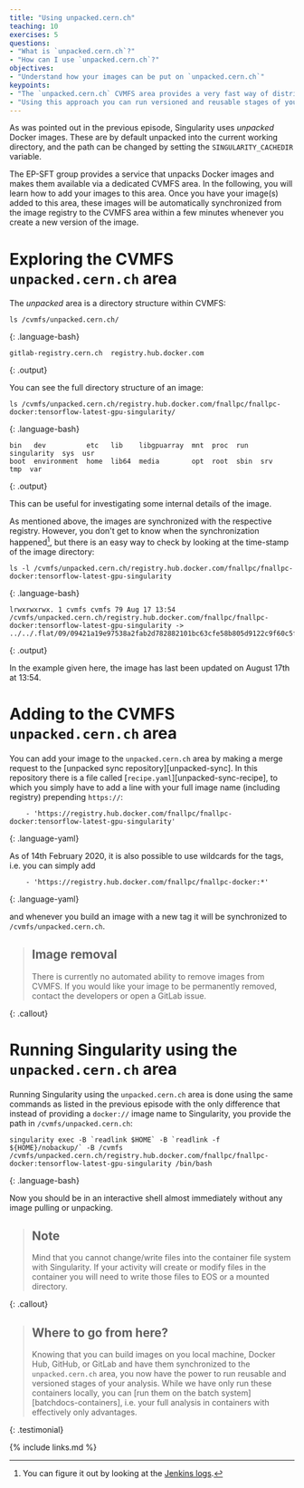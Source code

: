 ```yaml
---
title: "Using unpacked.cern.ch"
teaching: 10
exercises: 5
questions:
- "What is `unpacked.cern.ch`?"
- "How can I use `unpacked.cern.ch`?"
objectives:
- "Understand how your images can be put on `unpacked.cern.ch`"
keypoints:
- "The `unpacked.cern.ch` CVMFS area provides a very fast way of distributing unpacked docker images for access via Singularity."
- "Using this approach you can run versioned and reusable stages of your analysis."
---
```

As was pointed out in the previous episode, Singularity uses *unpacked* Docker
images. These are by default unpacked into the current working directory,
and the path can be changed by setting the `SINGULARITY_CACHEDIR` variable.

The EP-SFT group provides a service that unpacks Docker images and makes them
available via a dedicated CVMFS area. In the following, you will learn how to
add your images to this area. Once you have your image(s) added to this area,
these images will be automatically synchronized from the image registry
to the CVMFS area within a few minutes whenever you create a new version of the image.

# Exploring the CVMFS `unpacked.cern.ch` area

The *unpacked* area is a directory structure within CVMFS:

~~~
ls /cvmfs/unpacked.cern.ch/
~~~
{: .language-bash}

~~~
gitlab-registry.cern.ch  registry.hub.docker.com
~~~
{: .output}

You can see the full directory structure of an image:

~~~
ls /cvmfs/unpacked.cern.ch/registry.hub.docker.com/fnallpc/fnallpc-docker:tensorflow-latest-gpu-singularity/
~~~
{: .language-bash}

~~~
bin   dev          etc   lib    libgpuarray  mnt  proc  run   singularity  sys  usr
boot  environment  home  lib64  media        opt  root  sbin  srv          tmp  var
~~~
{: .output}

This can be useful for investigating some internal details of the image.

As mentioned above, the images are synchronized with the respective registry.
However, you don't get to know when the synchronization happened[^1], but there
is an easy way to check by looking at the time-stamp of the image directory:

~~~
ls -l /cvmfs/unpacked.cern.ch/registry.hub.docker.com/fnallpc/fnallpc-docker:tensorflow-latest-gpu-singularity
~~~
{: .language-bash}

~~~
lrwxrwxrwx. 1 cvmfs cvmfs 79 Aug 17 13:54 /cvmfs/unpacked.cern.ch/registry.hub.docker.com/fnallpc/fnallpc-docker:tensorflow-latest-gpu-singularity -> ../../.flat/09/09421a19e97538a2fab2d782882101bc63cfe58b805d9122c9f60c5fb0989eb9
~~~
{: .output}

In the example given here, the image has last been updated on August 17th at 13:54.

# Adding to the CVMFS `unpacked.cern.ch` area

You can add your image to the `unpacked.cern.ch` area by making a merge
request to the [unpacked sync repository][unpacked-sync]. In this repository
there is a file called [`recipe.yaml`][unpacked-sync-recipe], to which you
simply have to add a line with your full image name (including registry)
prepending `https://`:

~~~
    - 'https://registry.hub.docker.com/fnallpc/fnallpc-docker:tensorflow-latest-gpu-singularity'
~~~
{: .language-yaml}

As of 14th February 2020, it is also possible to use wildcards for the
tags, i.e. you can simply add

~~~
    - 'https://registry.hub.docker.com/fnallpc/fnallpc-docker:*'
~~~
{: .language-yaml}

and whenever you build an image with a new tag it will be synchronized
to `/cvmfs/unpacked.cern.ch`.

> ## Image removal
> There is currently no automated ability to remove images from CVMFS. If you would like your image to be permanently removed, contact the developers or open a GitLab issue.
> 
{: .callout}

# Running Singularity using the `unpacked.cern.ch` area

Running Singularity using the `unpacked.cern.ch` area is done using the
same commands as listed in the previous episode with the only difference
that instead of providing a `docker://` image name to Singularity,
you provide the path in `/cvmfs/unpacked.cern.ch`:

~~~
singularity exec -B `readlink $HOME` -B `readlink -f ${HOME}/nobackup/` -B /cvmfs /cvmfs/unpacked.cern.ch/registry.hub.docker.com/fnallpc/fnallpc-docker:tensorflow-latest-gpu-singularity /bin/bash
~~~
{: .language-bash}

Now you should be in an interactive shell almost immediately without any
image pulling or unpacking.

> ## Note
>
> Mind that you cannot change/write files into the container file system with Singularity. If your activity will create or modify files in the container you will need to write those files to EOS or a mounted directory.
>
{: .callout}

> ## Where to go from here?
>
> Knowing that you can build images on you local machine, Docker Hub, GitHub, or GitLab and have them synchronized to the `unpacked.cern.ch` area, you now have the power to run reusable and versioned stages of your analysis. While we have only run these containers locally, you can [run them on the batch system][batchdocs-containers], i.e. your full analysis in containers with effectively only advantages.
>
{: .testimonial}

[^1]: You can figure it out by looking at the [Jenkins logs](https://lcgapp-services.cern.ch/cvmfs-jenkins/job/unpacked.cern.ch/).

{% include links.md %}

